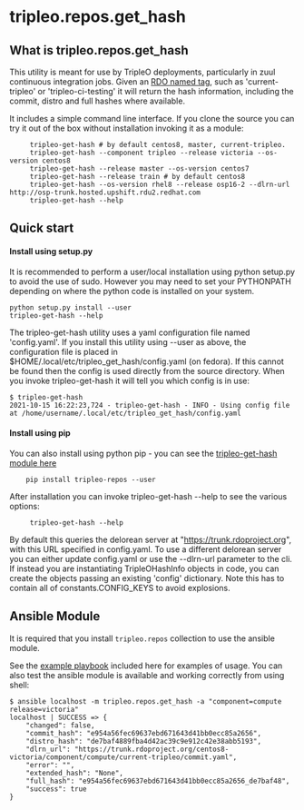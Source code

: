 # tripleo.repos.get_hash

## What is tripleo.repos.get_hash

This utility is meant for use by TripleO deployments, particularly in zuul
continuous integration jobs. Given an [RDO named tag](https://docs.openstack.org/tripleo-docs/latest/ci/stages-overview.html#rdo-dlrn-promotion-criteria),
such as 'current-tripleo' or 'tripleo-ci-testing' it will return the hash
information, including the commit, distro and full hashes where available.

It includes a simple command line interface. If you clone the source you can
try it out of the box without installation invoking it as a module:
```
     tripleo-get-hash # by default centos8, master, current-tripleo.
     tripleo-get-hash --component tripleo --release victoria --os-version centos8
     tripleo-get-hash --release master --os-version centos7
     tripleo-get-hash --release train # by default centos8
     tripleo-get-hash --os-version rhel8 --release osp16-2 --dlrn-url http://osp-trunk.hosted.upshift.rdu2.redhat.com
     tripleo-get-hash --help
```

## Quick start

#### Install using setup.py

It is recommended to perform a user/local installation using python setup.py
to avoid the use of sudo. However you may need to set your PYTHONPATH depending
on where the python code is installed on your system.

```
python setup.py install --user
tripleo-get-hash --help
```
The tripleo-get-hash utility uses a yaml configuration file named 'config.yaml'.
If you install this utility using --user as above, the configuration file
is placed in $HOME/.local/etc/tripleo_get_hash/config.yaml (on fedora).
If this cannot be found then the config is used directly from the source directory.
When you invoke tripleo-get-hash it will tell you which config is in use:
```
$ tripleo-get-hash
2021-10-15 16:22:23,724 - tripleo-get-hash - INFO - Using config file at /home/username/.local/etc/tripleo_get_hash/config.yaml
```

#### Install using pip

You can also install using python pip - you can see the
[tripleo-get-hash module here](https://pypi.org/project/tripleo-repos/)

```
    pip install tripleo-repos --user
```

After installation you can invoke tripleo-get-hash --help to see the various
options:
```
     tripleo-get-hash --help
```

By default this queries the delorean server at "https://trunk.rdoproject.org",
with this URL specified in config.yaml. To use a different delorean server you
can either update config.yaml or use the --dlrn-url parameter to the cli. If
instead you are instantiating TripleOHashInfo objects in code, you can create
the objects passing an existing 'config' dictionary. Note this has to contain
all of constants.CONFIG_KEYS to avoid explosions.

## Ansible Module

It is required that you install `tripleo.repos` collection to use the ansible
module.

See the [example playbook](https://opendev.org/openstack/tripleo-repos/src/branch/master/playbooks/example_get_hash.yaml) included here for examples of
usage. You can also test the ansible module is available and working correctly
from using shell:

```
$ ansible localhost -m tripleo.repos.get_hash -a "component=compute release=victoria"
localhost | SUCCESS => {
    "changed": false,
    "commit_hash": "e954a56fec69637ebd671643d41bb0ecc85a2656",
    "distro_hash": "de7baf4889fba4d42ac39c9e912c42e38abb5193",
    "dlrn_url": "https://trunk.rdoproject.org/centos8-victoria/component/compute/current-tripleo/commit.yaml",
    "error": "",
    "extended_hash": "None",
    "full_hash": "e954a56fec69637ebd671643d41bb0ecc85a2656_de7baf48",
    "success": true
}
```
